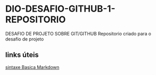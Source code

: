 # DIO-DESAFIO-GITHUB-1-REPOSITORIO
DESAFIO DE PROJETO SOBRE GIT/GITHUB
Repositorio criado para o desafio de projeto

## links úteis
[sintaxe Basica Markdown](https://www.markdownguide.org/basic-syntax/)
